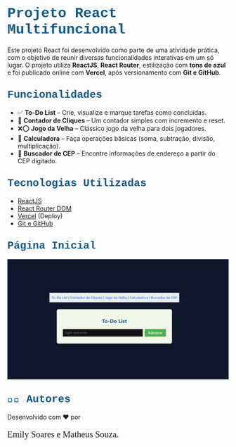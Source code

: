 # <font face="Courier New" color="#145a8d" size="6">Projeto React Multifuncional</font>

Este projeto React foi desenvolvido como parte de uma atividade prática, com o objetivo de reunir diversas funcionalidades interativas em um só lugar. O projeto utiliza **ReactJS**, **React Router**, estilização com **tons de azul** e foi publicado online com **Vercel**, após versionamento com **Git e GitHub**.

## <font face="Courier New" color="#145a8d" size="5">Funcionalidades</font>


- ✅ **To-Do List** – Crie, visualize e marque tarefas como concluídas.  
- 🔢 **Contador de Cliques** – Um contador simples com incremento e reset.  
- ❌⭕ **Jogo da Velha** – Clássico jogo da velha para dois jogadores.  
- 🧮 **Calculadora** – Faça operações básicas (soma, subtração, divisão, multiplicação).  
- 📍 **Buscador de CEP** – Encontre informações de endereço a partir do CEP digitado.

## <font face="Courier New" color="#145a8d" size="5">Tecnologias Utilizadas</font>


- [ReactJS](https://reactjs.org/)
- [React Router DOM](https://reactrouter.com/)
- [Vercel](https://vercel.com/) (Deploy)
- [Git e GitHub](https://github.com/)

## <font face="Courier New" color="#145a8d" size="5">Página Inicial</font>

![Home](./fotos/PaginaHome.png)

## <font face="Courier New" color="#145a8d" size="5">👩‍💻 Autores</font>

Desenvolvido com ❤️ por <p style="font-family: 'Brush Script MT', cursive; font-size: 20px;">
  Emily Soares e Matheus Souza.
</p>